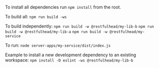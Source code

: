 To install all dependencies run `npm install` from the root.

To build all:
`npm run build -ws`

To build independently:
`npm run build -w @restfulhead/my-lib-b`
`npm run build -w @restfulhead/my-lib-a`
`npm run build -w @restfulhead/my-service`

To run:
`node server-apps/my-service/dist/index.js`

Example to install a new development dependency to an existing workspace:
`npm install -D eslint -ws @restfulhead/my-lib-b`
